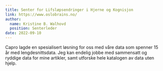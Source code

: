 ```yaml
---
title: Senter for Lifsløpsendringer i Hjerne og Kognisjon
link: https://www.oslobrains.no/
author: 
  name: Kristine B. Walhovd
  position: Senterleder
date: 2022-09-10
---
```


Capro lagde en spesialisert løsning for oss med våre data som spenner 15 år med lengdesnittsdata.
Jeg kan endelig jobbe med sammensatt og ryddige data for mine artikler, samt utforske hele katalogen av data uten hjelp.
